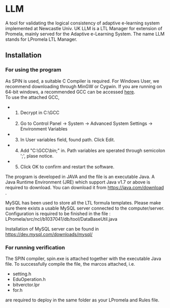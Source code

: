 # LLM
A tool for validating the logical consistency of adaptive e-learning system implemented at Newcastle Univ. UK
LLM is a LTL Manager for extension of Promela, mainly served for the Adaptive e-Learning System. The name LLM stands for LPromela LTL Manager.

## Installation

### For using the program
As SPIN is used, a suitable C Compiler is required. 
For Windows User, we recommend downloading through MinGW or Cygwin. If you are running on 64-bit windows, a recommended GCC can be accessed <a href="https://drive.google.com/file/d/0B0Twc6pBul7ab3lRRkN6LXQ4WFE/view?usp=sharing">here</a>.<br>
To use the attached GCC, 
* 1. Decrypt in C:\GCC 
* 2. Go to Control Panel -> System -> Advanced System Settings ->  Environment Variables
* 3. In User variables field, found path. Click Edit.
* 4. Add "C:\GCC\bin;" in. Path variables are sperated through semicolon ';', plase notice.
* 5. Click OK to confirm and restart the software.

The program is developed in JAVA and the file is an executable Java. 
A Java Runtime Environment (JRE) which support Java v1.7 or above is required to download. 
You can download it from https://java.com/download .

MySQL has been used to store all the LTL formula templates. Please make sure there exists a usable MySQL server connected to the computer/server. Configuration is required to be finished in the file :
LPromela/src/ncl/b1037041/db/tool/DataBaseUtil.java

Installation of MySQL server can be found in https://dev.mysql.com/downloads/mysql/

### For running verification
The SPIN compiler, spin.exe is attached together with the executable Java file.
To successfully compile the file, the marcos attached, i.e. 
* setting.h
* EduOperation.h
* bitverctor.lpr
* for.h

are required to deploy in the same folder as your LPromela and Rules file.
